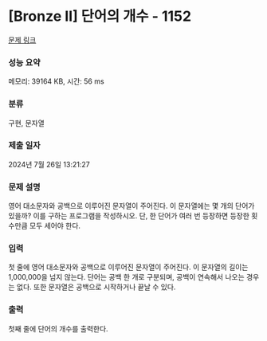 # [Bronze II] 단어의 개수 - 1152 

[문제 링크](https://www.acmicpc.net/problem/1152) 

### 성능 요약

메모리: 39164 KB, 시간: 56 ms

### 분류

구현, 문자열

### 제출 일자

2024년 7월 26일 13:21:27

### 문제 설명

<p>영어 대소문자와 공백으로 이루어진 문자열이 주어진다. 이 문자열에는 몇 개의 단어가 있을까? 이를 구하는 프로그램을 작성하시오. 단, 한 단어가 여러 번 등장하면 등장한 횟수만큼 모두 세어야 한다.</p>

### 입력 

 <p>첫 줄에 영어 대소문자와 공백으로 이루어진 문자열이 주어진다. 이 문자열의 길이는 1,000,000을 넘지 않는다. 단어는 공백 한 개로 구분되며, 공백이 연속해서 나오는 경우는 없다. 또한 문자열은 공백으로 시작하거나 끝날 수 있다.</p>

### 출력 

 <p>첫째 줄에 단어의 개수를 출력한다.</p>

